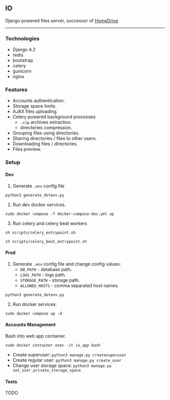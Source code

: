 ## IO

Django powered files server, successor of [HomeDrive](https://github.com/zNitche/HomeDrive)


---

### Technologies
- Django 4.2
- redis
- bootstrap
- celery
- gunicorn
- nginx

### Features
- Accounts authentication.
- Storage space limits.
- AJAX files uploading.
- Celery powered background processes:
  - `.zip` archives extraction.
  - directories compression.
- Grouping files using directories.
- Sharing directories / files to other users.
- Downloading files / directories.
- Files preview.

### Setup
#### Dev
1. Generate `.env` config file
```
python3 generate_dotenv.py
```
2. Run dev docker services.
```
sudo docker compose -f docker-compose-dev.yml up
```
3. Run celery and celery beat workers
```
sh scripts/celery_entrypoint.sh
```
```
sh scripts/celery_beat_entrypoint.sh
```
#### Prod
1. Generate `.env` config file and change config values:
   - `DB_PATH` - database path.
   - `LOGS_PATH` - logs path.
   - `STORAGE_PATH` - storage path.
   - `ALLOWED_HOSTS` - comma separated host names.
```
python3 generate_dotenv.py
```
2. Run docker services.
```
sudo docker compose up -d
```

#### Accounts Management
Bash into web app container.
```
sudo docker container exec -it io_app bash
```
- Create superuser: `python3 manage.py createsuperuser`
- Create regular user: `python3 manage.py create_user`
- Change user storage space: `python3 manage.py set_user_private_storage_space`

#### Tests
TODO